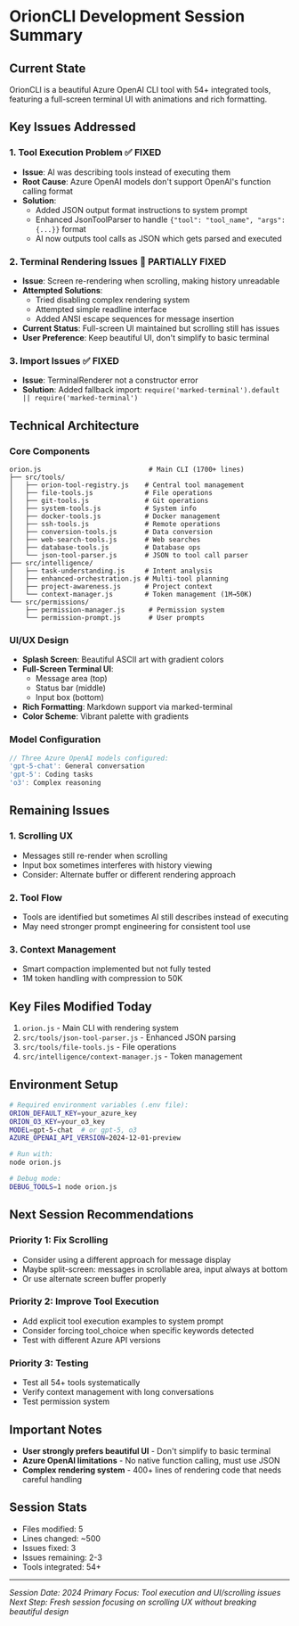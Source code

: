 # OrionCLI Development Session Summary

## Current State
OrionCLI is a beautiful Azure OpenAI CLI tool with 54+ integrated tools, featuring a full-screen terminal UI with animations and rich formatting.

## Key Issues Addressed

### 1. **Tool Execution Problem** ✅ FIXED
- **Issue**: AI was describing tools instead of executing them
- **Root Cause**: Azure OpenAI models don't support OpenAI's function calling format
- **Solution**: 
  - Added JSON output format instructions to system prompt
  - Enhanced JsonToolParser to handle `{"tool": "tool_name", "args": {...}}` format
  - AI now outputs tool calls as JSON which gets parsed and executed

### 2. **Terminal Rendering Issues** 🔧 PARTIALLY FIXED
- **Issue**: Screen re-rendering when scrolling, making history unreadable
- **Attempted Solutions**:
  - Tried disabling complex rendering system
  - Attempted simple readline interface
  - Added ANSI escape sequences for message insertion
- **Current Status**: Full-screen UI maintained but scrolling still has issues
- **User Preference**: Keep beautiful UI, don't simplify to basic terminal

### 3. **Import Issues** ✅ FIXED
- **Issue**: TerminalRenderer not a constructor error
- **Solution**: Added fallback import: `require('marked-terminal').default || require('marked-terminal')`

## Technical Architecture

### Core Components
```
orion.js                           # Main CLI (1700+ lines)
├── src/tools/
│   ├── orion-tool-registry.js    # Central tool management
│   ├── file-tools.js             # File operations
│   ├── git-tools.js              # Git operations
│   ├── system-tools.js           # System info
│   ├── docker-tools.js           # Docker management
│   ├── ssh-tools.js              # Remote operations
│   ├── conversion-tools.js       # Data conversion
│   ├── web-search-tools.js       # Web searches
│   ├── database-tools.js         # Database ops
│   └── json-tool-parser.js       # JSON to tool call parser
├── src/intelligence/
│   ├── task-understanding.js     # Intent analysis
│   ├── enhanced-orchestration.js # Multi-tool planning
│   ├── project-awareness.js      # Project context
│   └── context-manager.js        # Token management (1M→50K)
└── src/permissions/
    ├── permission-manager.js      # Permission system
    └── permission-prompt.js       # User prompts
```

### UI/UX Design
- **Splash Screen**: Beautiful ASCII art with gradient colors
- **Full-Screen Terminal UI**: 
  - Message area (top)
  - Status bar (middle) 
  - Input box (bottom)
- **Rich Formatting**: Markdown support via marked-terminal
- **Color Scheme**: Vibrant palette with gradients

### Model Configuration
```javascript
// Three Azure OpenAI models configured:
'gpt-5-chat': General conversation
'gpt-5': Coding tasks
'o3': Complex reasoning
```

## Remaining Issues

### 1. **Scrolling UX**
- Messages still re-render when scrolling
- Input box sometimes interferes with history viewing
- Consider: Alternate buffer or different rendering approach

### 2. **Tool Flow**
- Tools are identified but sometimes AI still describes instead of executing
- May need stronger prompt engineering for consistent tool use

### 3. **Context Management**
- Smart compaction implemented but not fully tested
- 1M token handling with compression to 50K

## Key Files Modified Today
1. `orion.js` - Main CLI with rendering system
2. `src/tools/json-tool-parser.js` - Enhanced JSON parsing
3. `src/tools/file-tools.js` - File operations
4. `src/intelligence/context-manager.js` - Token management

## Environment Setup
```bash
# Required environment variables (.env file):
ORION_DEFAULT_KEY=your_azure_key
ORION_O3_KEY=your_o3_key
MODEL=gpt-5-chat  # or gpt-5, o3
AZURE_OPENAI_API_VERSION=2024-12-01-preview

# Run with:
node orion.js

# Debug mode:
DEBUG_TOOLS=1 node orion.js
```

## Next Session Recommendations

### Priority 1: Fix Scrolling
- Consider using a different approach for message display
- Maybe split-screen: messages in scrollable area, input always at bottom
- Or use alternate screen buffer properly

### Priority 2: Improve Tool Execution
- Add explicit tool execution examples to system prompt
- Consider forcing tool_choice when specific keywords detected
- Test with different Azure API versions

### Priority 3: Testing
- Test all 54+ tools systematically
- Verify context management with long conversations
- Test permission system

## Important Notes
- **User strongly prefers beautiful UI** - Don't simplify to basic terminal
- **Azure OpenAI limitations** - No native function calling, must use JSON
- **Complex rendering system** - 400+ lines of rendering code that needs careful handling

## Session Stats
- Files modified: 5
- Lines changed: ~500
- Issues fixed: 3
- Issues remaining: 2-3
- Tools integrated: 54+

---
*Session Date: 2024*
*Primary Focus: Tool execution and UI/scrolling issues*
*Next Step: Fresh session focusing on scrolling UX without breaking beautiful design*